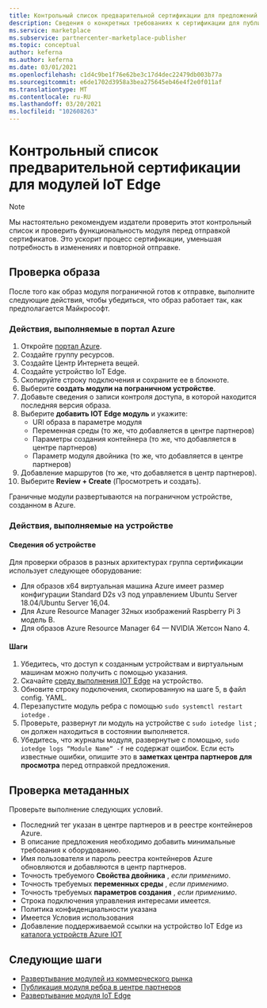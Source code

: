 ```yaml
---
title: Контрольный список предварительной сертификации для предложений модулей IoT Edge в Azure Marketplace
description: Сведения о конкретных требованиях к сертификации для публикации предложений модулей IoT Edge в Azure Marketplace.
ms.service: marketplace
ms.subservice: partnercenter-marketplace-publisher
ms.topic: conceptual
author: keferna
ms.author: keferna
ms.date: 03/01/2021
ms.openlocfilehash: c1d4c9be1f76e62be3c17d4dec22479db003b77a
ms.sourcegitcommit: e6de1702d3958a3bea275645eb46e4f2e0f011af
ms.translationtype: MT
ms.contentlocale: ru-RU
ms.lasthandoff: 03/20/2021
ms.locfileid: "102608263"
---
```

# <a name="pre-certification-checklist-for-iot-edge-modules"></a>Контрольный список предварительной сертификации для модулей IoT Edge

> [!NOTE]
> Мы настоятельно рекомендуем издатели проверить этот контрольный список и проверить функциональность модуля перед отправкой сертификатов. Это ускорит процесс сертификации, уменьшая потребность в изменениях и повторной отправке.

## <a name="validation-of-image"></a>Проверка образа

После того как образ модуля пограничной готов к отправке, выполните следующие действия, чтобы убедиться, что образ работает так, как предполагается Майкрософт.

### <a name="steps-to-perform-in-the-azure-portal"></a>Действия, выполняемые в портал Azure

1. Откройте [портал Azure](https://partner.microsoft.com/).
1. Создайте группу ресурсов.
1. Создайте Центр Интернета вещей.
1. Создайте устройство IoT Edge.
1. Скопируйте строку подключения и сохраните ее в блокноте.
1. Выберите **создать модули на пограничном устройстве**.
1. Добавьте сведения о записи контроля доступа, в которой находится последняя версия образа.
1. Выберите **добавить IOT Edge модуль** и укажите:
    - URI образа в параметре модуля
    - Переменная среды (то же, что добавляется в центре партнеров)
    - Параметры создания контейнера (то же, что добавляется в центре партнеров)
    - Параметр модуля двойника (то же, что добавляется в центре партнеров)
1. Добавление маршрутов (то же, что добавляется в центр партнеров).
1. Выберите **Review + Create** (Просмотреть и создать).

Граничные модули развертываются на пограничном устройстве, созданном в Azure.

### <a name="steps-to-perform-on-the-device"></a>Действия, выполняемые на устройстве

#### <a name="device-details"></a>Сведения об устройстве

Для проверки образов в разных архитектурах группа сертификации использует следующее оборудование:

- Для образов x64 виртуальная машина Azure имеет размер конфигурации Standard D2s v3 под управлением Ubuntu Server 18.04/Ubuntu Server 16,04.
- Для Azure Resource Manager 32ных изображений Raspberry Pi 3 модель B.
- Для образов Azure Resource Manager 64 — NVIDIA Жетсон Nano 4.

#### <a name="steps"></a>Шаги

1. Убедитесь, что доступ к созданным устройствам и виртуальным машинам можно получить с помощью указания.
1. Скачайте [среду выполнения IOT Edge](https://docs.microsoft.com/azure/iot-edge/how-to-install-iot-edge) на устройство.
1. Обновите строку подключения, скопированную на шаге 5, в файл config. YAML.
1. Перезапустите модуль ребра с помощью `sudo systemctl restart iotedge` .
1. Проверьте, развернут ли модуль на устройстве с `sudo iotedge list` ; он должен находиться в состоянии выполняется.
1. Убедитесь, что журналы модуля, развернутые с помощью, `sudo iotedge logs “Module Name“ -f` не содержат ошибок. Если есть известные ошибки, опишите это в **заметках центра партнеров для просмотра** перед отправкой предложения.

## <a name="metadata-validation"></a>Проверка метаданных

Проверьте выполнение следующих условий.

- Последний тег указан в центре партнеров и в реестре контейнеров Azure.
- В описание предложения необходимо добавить минимальные требования к оборудованию.
- Имя пользователя и пароль реестра контейнеров Azure обновляются и добавляются в центр партнеров.
- Точность требуемого **Свойства двойника** , *если применимо*.
- Точность требуемых **переменных среды** , *если применимо*.
- Точность требуемых **параметров создания** , *если применимо*.
- Строка подключения управления интересами имеется.
- Политика конфиденциальности указана
- Имеется Условия использования
- Добавление поддерживаемой ссылки на устройство IoT Edge из [каталога устройств Azure IOT](https://devicecatalog.azure.com/devices?certificationBadgeTypes=IoTEdgeCompatible) 

## <a name="next-steps"></a>Следующие шаги

- [Развертывание модулей из коммерческого рынка](https://docs.microsoft.com/azure/iot-edge/how-to-deploy-modules-portal#deploy-from-azure-marketplace)
- [Публикация модуля ребра в центре партнеров](https://docs.microsoft.com/azure/marketplace/partner-center-portal/azure-iot-edge-module-creation)
- [Развертывание модуля IoT Edge](https://docs.microsoft.com/azure/iot-edge/quickstart-linux)  
